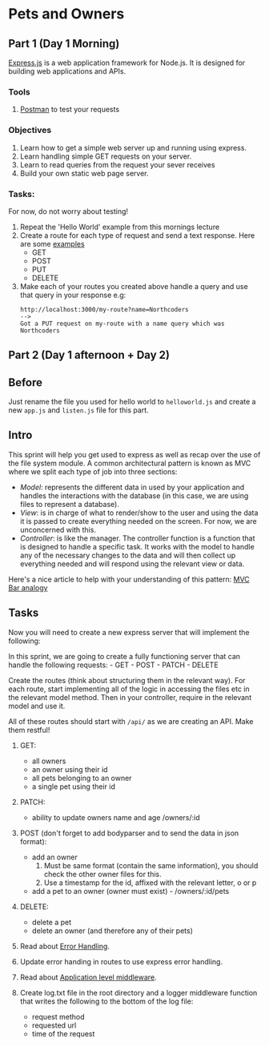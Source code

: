 # Pets and Owners

## Part 1 (Day 1 Morning)

[Express.js](http://expressjs.com/) is a web application framework for Node.js. It is designed for building web applications and APIs.

### Tools

1. [Postman](https://www.getpostman.com/) to test your requests

### Objectives
1. Learn how to get a simple web server up and running using express.
2. Learn handling simple GET requests on your server.
3. Learn to read queries from the request your sever receives
3. Build your own static web page server.

### Tasks:

For now, do not worry about testing!

1. Repeat the 'Hello World' example from this mornings lecture
2. Create a route for each type of request and send a text response. Here are some [examples](https://expressjs.com/en/starter/basic-routing.html)
    - GET
    - POST
    - PUT
    - DELETE
3. Make each of your routes you created above handle a query and use that query in your response
    e.g:
    ```
    http://localhost:3000/my-route?name=Northcoders
    -->
    Got a PUT request on my-route with a name query which was Northcoders
    ```

## Part 2 (Day 1 afternoon + Day 2)

## Before

Just rename the file you used for hello world to `helloworld.js` and create a new `app.js` and `listen.js` file for this part.

## Intro

This sprint will help you get used to express as well as recap over the use of the file system module. A common architectural pattern is known as MVC where we split each type of job into three sections:

* *Model*: represents the different data in used by your application and handles the interactions with the database (in this case, we are using files to represent a database).
* *View*: is in charge of what to render/show to the user and using the data it is passed to create everything needed on the screen. For now, we are unconcerned with this.
* *Controller*: is like the manager. The controller function is a function that is designed to handle a specific task. It works with the model to handle any of the necessary changes to the data and will then collect up everything needed and will respond using the relevant view or data.

Here's a nice article to help with your understanding of this pattern:
[MVC Bar analogy](https://medium.freecodecamp.org/model-view-controller-mvc-explained-through-ordering-drinks-at-the-bar-efcba6255053)

## Tasks

Now you will need to create a new express server that will implement the following:

In this sprint, we are going to create a fully functioning server that can handle the following requests:
    - GET
    - POST
    - PATCH
    - DELETE

Create the routes (think about structuring them in the relevant way). For each route, start implementing all of the logic in accessing the files etc in the relevant model method. Then in your controller, require in the relevant model and use it.

All of these routes should start with `/api/` as we are creating an API. Make them restful!

1. GET:
    * all owners
    * an owner using their id
    * all pets belonging to an owner
    * a single pet using their id

2. PATCH:
    * ability to update owners name and age /owners/:id

3. POST (don't forget to add bodyparser and to send the data in json format):
    * add an owner 
        1. Must be same format (contain the same information), you should check the other owner files for this.
        2. Use a timestamp for the id, affixed with the relevant letter, o or p
    * add a pet to an owner (owner must exist) - /owners/:id/pets

4. DELETE:
    * delete a pet
    * delete an owner (and therefore any of their pets)

5. Read about [Error Handling](http://expressjs.com/en/guide/error-handling.html).

6. Update error handing in routes to use express error handling.

7. Read about [Application level middleware](http://expressjs.com/en/guide/using-middleware.html#middleware.application).

8. Create log.txt file in the root directory and a logger middleware function that writes the following to the bottom of the log file:
    - request method
    - requested url
    - time of the request
